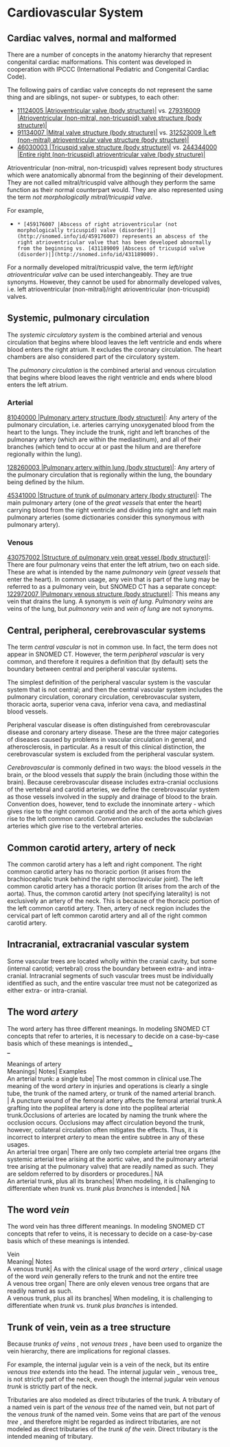 # Cardiovascular System

## Cardiac valves, normal and malformed

There are a number of concepts in the anatomy hierarchy that represent congenital cardiac malformations. This content was developed in cooperation with IPCCC (International Pediatric and Congenital Cardiac Code).

The following pairs of cardiac valve concepts do not represent the same thing and are siblings, not super- or subtypes, to each other:

  * [11124005 |Atrioventricular valve (body structure)|](http://snomed.info/id/11124005) vs. [ 279316009 |Atrioventricular (non-mitral, non-tricuspid) valve structure (body structure)|](http://snomed.info/id/279316009)
  * [91134007 |Mitral valve structure (body structure)|](http://snomed.info/id/91134007) vs. [ 312523009 |Left (non-mitral) atrioventricular valve structure (body structure)|](http://snomed.info/id/312523009)
  * [46030003 |Tricuspid valve structure (body structure)|](http://snomed.info/id/46030003) vs. [244344000 |Entire right (non-tricuspid) atrioventricular valve (body structure)|](http://snomed.info/id/244344000)

Atrioventricular (non-mitral, non-tricuspid) valves represent body structures which were anatomically abnormal from the beginning of their development. They are not called mitral/tricuspid valve although they perform the same function as their normal counterpart would. They are also represented using the term  _not morphologically mitral/tricuspid valve_.

For example,

  *     * [459176007 |Abscess of right atrioventricular (not morphologically tricuspid) valve (disorder)|](http://snomed.info/id/459176007) represents an abscess of the right atrioventricular valve that has been developed abnormally from the beginning vs. [431189009 |Abscess of tricuspid valve (disorder)|](http://snomed.info/id/431189009).

For a normally developed mitral/tricuspid valve, the term  _left/right atrioventricular valve_ can be used interchangeably. They are true synonyms. However, they cannot be used for abnormally developed valves, i.e. left atrioventricular (non-mitral)/right atrioventricular (non-tricuspid) valves.

## Systemic, pulmonary circulation

The  _systemic circulatory system_ is the combined arterial and venous circulation that begins where blood leaves the left ventricle and ends where blood enters the right atrium. It excludes the coronary circulation. The heart chambers are also considered part of the circulatory system.

The  _pulmonary circulation_ is the combined arterial and venous circulation that begins where blood leaves the right ventricle and ends where blood enters the left atrium.

### Arterial

[81040000 |Pulmonary artery structure (body structure)|](http://snomed.info/id/81040000): Any artery of the pulmonary circulation, i.e. arteries carrying unoxygenated blood from the heart to the lungs. They include the trunk, right and left branches of the pulmonary artery (which are within the mediastinum), and all of their branches (which tend to occur at or past the hilum and are therefore regionally within the lung).

[128260003 |Pulmonary artery within lung (body structure)|](http://snomed.info/id/128260003): Any artery of the pulmonary circulation that is regionally within the lung, the boundary being defined by the hilum.

[45341000 |Structure of trunk of pulmonary artery (body structure)|](http://snomed.info/id/45341000): The main pulmonary artery (one of the  _great vessels_ that enter the heart) carrying blood from the right ventricle and dividing into right and left main pulmonary arteries (some dictionaries consider this synonymous with pulmonary artery). 

### Venous

[430757002 |Structure of pulmonary vein great vessel (body structure)|](http://snomed.info/id/430757002): There are four pulmonary veins that enter the left atrium, two on each side. These are what is intended by the name _pulmonary vein_ (_great vessels_ that enter the heart). In common usage, any vein that is part of the lung may be referred to as a pulmonary vein, but SNOMED CT has a separate concept: [122972007 |Pulmonary venous structure (body structure)|](http://snomed.info/id/122972007): This means any vein that drains the lung. A synonym is  _vein of lung_.   _Pulmonary veins_ are veins of the lung, but  _pulmonary vein_ and  _vein of lung_ are not synonyms.

## Central, peripheral, cerebrovascular systems

The term  _central vascular_ is not in common use. In fact, the term does not appear in SNOMED CT. However, the term  _peripheral vascular_ is very common, and therefore it requires a definition that (by default) sets the boundary between central and peripheral vascular systems.

The simplest definition of the peripheral vascular system is the vascular system that is not central; and then the central vascular system includes the pulmonary circulation, coronary circulation, cerebrovascular system, thoracic aorta, superior vena cava, inferior vena cava, and mediastinal blood vessels.

Peripheral vascular disease is often distinguished from cerebrovascular disease and coronary artery disease. These are the three major categories of diseases caused by problems in vascular circulation in general, and atherosclerosis, in particular. As a result of this clinical distinction, the cerebrovascular system is excluded from the peripheral vascular system.

_Cerebrovascular_ is commonly defined in two ways: the blood vessels  _in_ the brain, or the blood vessels that  _supply_ the brain (including those within the brain). Because cerebrovascular disease includes extra-cranial occlusions of the vertebral and carotid arteries, we define the cerebrovascular system as those vessels involved in the supply and drainage of blood to the brain. Convention does, however, tend to exclude the innominate artery - which gives rise to the right common carotid and the arch of the aorta which gives rise to the left common carotid. Convention also excludes the subclavian arteries which give rise to the vertebral arteries.

## Common carotid artery, artery of neck

The common carotid artery has a left and right component. The right common carotid artery has no thoracic portion (it arises from the brachiocephalic trunk behind the right sternoclavicular joint). The left common carotid artery has a thoracic portion (It arises from the arch of the aorta). Thus, the common carotid artery (not specifying laterality) is not exclusively an artery of the neck. This is because of the thoracic portion of the left common carotid artery. Then, artery of neck region includes the cervical part of left common carotid artery and all of the right common carotid artery.

## Intracranial, extracranial vascular system

Some vascular trees are located wholly within the cranial cavity, but some (internal carotid; vertebral) cross the boundary between extra- and intra-cranial. Intracranial segments of such vascular trees must be individually identified as such, and the entire vascular tree must not be categorized as either extra- or intra-cranial.

## The word  _artery_

The word artery has three different meanings. In modeling SNOMED CT concepts that refer to arteries, it is necessary to decide on a case-by-case basis which of these meanings is intended.**_  
_**

Meanings of artery  
Meanings| Notes| Examples  
An arterial trunk: a single tube| The most common in clinical use.The meaning of the word  _artery_ in injuries and operations is clearly a single tube, the trunk of the named artery, or trunk of the named arterial branch.  
| A puncture wound of the femoral artery affects the femoral arterial trunk.A grafting into the popliteal artery is done into the popliteal arterial trunk.Occlusions of arteries are located by naming the trunk where the occlusion occurs. Occlusions may affect circulation beyond the trunk, however, collateral circulation often mitigates the effects. Thus, it is incorrect to interpret  _artery_ to mean the entire subtree in any of these usages.  
An arterial tree organ| There are only two complete arterial tree organs (the systemic arterial tree arising at the aortic valve, and the pulmonary arterial tree arising at the pulmonary valve) that are readily named as such. They are seldom referred to by disorders or procedures.| NA  
An arterial trunk, plus all its branches| When modeling, it is challenging to differentiate when  _trunk_ vs.  _trunk plus branches_ is intended.| NA  
  
## The word  _vein_

The word vein has three different meanings. In modeling SNOMED CT concepts that refer to veins, it is necessary to decide on a case-by-case basis which of these meanings is intended.

Vein  
Meaning| Notes  
A venous trunk| As with the clinical usage of the word  _artery_ , clinical usage of the word  _vein_ generally refers to the trunk and not the entire tree  
A venous tree organ| There are only eleven venous tree organs that are readily named as such.  
A venous trunk, plus all its branches| When modeling, it is challenging to differentiate when  _trunk_ vs.  _trunk plus branches_ is intended.  
  
## Trunk of vein, vein as a tree structure

Because  _trunks of veins_ , not  _venous trees_ , have been used to organize the vein hierarchy, there are implications for regional classes.

For example, the internal jugular vein is a vein of the neck, but its entire  _venous tree_ extends into the head. The internal jugular vein _ venous tree_ is not strictly part of the neck, even though the internal jugular vein  _venous trunk_ is strictly part of the neck.

Tributaries are also modeled as direct tributaries of the trunk. A tributary of a named vein is part of the  _venous tree_ of the named vein, but not part of the  _venous trunk_ of the named vein. Some veins that are part of the  _venous tree_ , and therefore might be regarded as indirect tributaries, are not modeled as direct tributaries of the  _trunk of the vein_. Direct tributary is the intended meaning of tributary.

  

  

